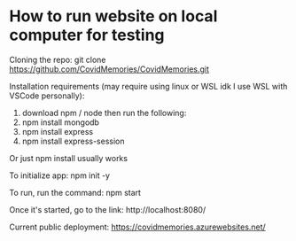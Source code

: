 # How to run website on local computer for testing

Cloning the repo:
git clone https://github.com/CovidMemories/CovidMemories.git

Installation requirements (may require using linux or WSL idk I use WSL with VSCode personally):
1. download npm / node
then run the following:
2. npm install mongodb
3. npm install express
4. npm install express-session

Or just npm install usually works

To initialize app:
npm init -y

To run, run the command:
npm start

Once it's started, go to the link:
http://localhost:8080/

Current public deployment:
https://covidmemories.azurewebsites.net/
